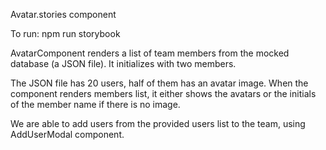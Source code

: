 Avatar.stories component

To run: npm run storybook

AvatarComponent renders a list of team members from the mocked database (a JSON file). It initializes with two members.

The JSON file has 20 users, half of them has an avatar image. When the component renders members list, it either shows the avatars or the initials of the member name if there is no image.

We are able to add users from the provided users list to the team, using AddUserModal component.
